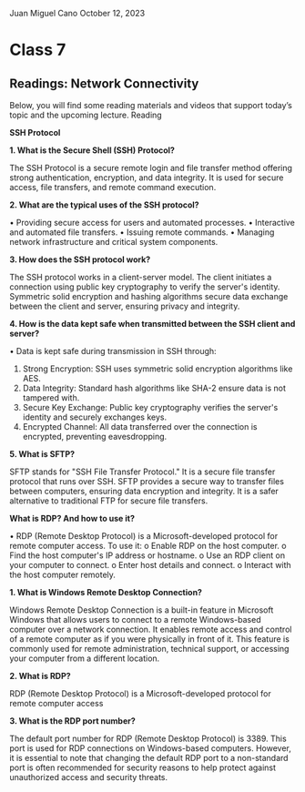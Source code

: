 Juan Miguel Cano								October 12, 2023

# Class 7

## Readings: Network Connectivity

Below, you will find some reading materials and videos that support today’s topic and the upcoming lecture.
Reading

**SSH Protocol**

**1.	What is the Secure Shell (SSH) Protocol?**

The SSH Protocol is a secure remote login and file transfer method offering strong authentication, encryption, and data integrity. It is used for secure access, file transfers, and remote command execution.

**2.	What are the typical uses of the SSH protocol?** 

•	Providing secure access for users and automated processes.
•	Interactive and automated file transfers.
•	Issuing remote commands.
•	Managing network infrastructure and critical system components.

**3.	How does the SSH protocol work?**	

The SSH protocol works in a client-server model. The client initiates a connection using public key cryptography to verify the server's identity. Symmetric solid encryption and hashing algorithms secure data exchange between the client and server, ensuring privacy and integrity.

**4.	How is the data kept safe when transmitted between the SSH client and server?**

•	Data is kept safe during transmission in SSH through:

1.	Strong Encryption: SSH uses symmetric solid encryption algorithms like AES.
2.	Data Integrity: Standard hash algorithms like SHA-2 ensure data is not tampered with.
3.	Secure Key Exchange: Public key cryptography verifies the server's identity and securely exchanges keys.
4.	Encrypted Channel: All data transferred over the connection is encrypted, preventing eavesdropping.

**5.	What is SFTP?**	

SFTP stands for "SSH File Transfer Protocol." It is a secure file transfer protocol that runs over SSH. SFTP provides a secure way to transfer files between computers, ensuring data encryption and integrity. It is a safer alternative to traditional FTP for secure file transfers.

**What is RDP? And how to use it?**

•	RDP (Remote Desktop Protocol) is a Microsoft-developed protocol for remote computer access. To use it:
o	Enable RDP on the host computer.
o	Find the host computer's IP address or hostname.
o	Use an RDP client on your computer to connect.
o	Enter host details and connect.
o	Interact with the host computer remotely.

**1.	What is Windows Remote Desktop Connection?**

Windows Remote Desktop Connection is a built-in feature in Microsoft Windows that allows users to connect to a remote Windows-based computer over a network connection. It enables remote access and control of a remote computer as if you were physically in front of it. This feature is commonly used for remote administration, technical support, or accessing your computer from a different location.

**2.	What is RDP?**

RDP (Remote Desktop Protocol) is a Microsoft-developed protocol for remote computer access

**3.	What is the RDP port number?**	

The default port number for RDP (Remote Desktop Protocol) is 3389. This port is used for RDP connections on Windows-based computers. However, it is essential to note that changing the default RDP port to a non-standard port is often recommended for security reasons to help protect against unauthorized access and security threats.
